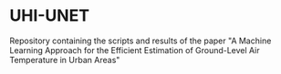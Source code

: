 # UHI-UNET
Repository containing the scripts and results of the paper "A Machine Learning Approach for the Efficient Estimation of Ground-Level Air Temperature in Urban Areas"
